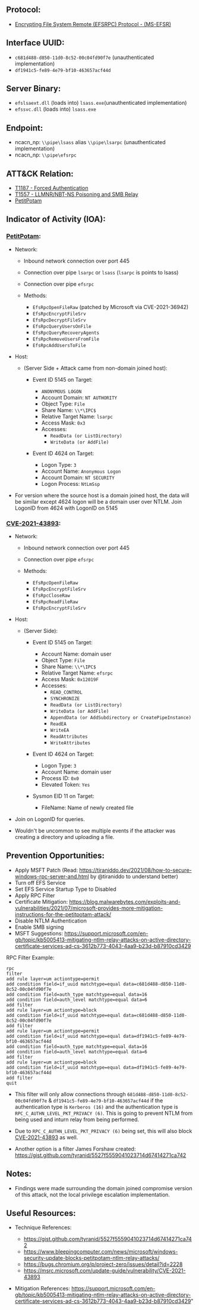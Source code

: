 ## Protocol:
* [Encrypting File System Remote (EFSRPC) Protocol - (MS-EFSR)](https://docs.microsoft.com/en-us/openspecs/windows_protocols/ms-efsr/08796ba8-01c8-4872-9221-1000ec2eff31)

## Interface UUID: 
* `c681d488-d850-11d0-8c52-00c04fd90f7e` (unauthenticated implementation)
* `df1941c5-fe89-4e79-bf10-463657acf44d`

## Server Binary: 
* `efslsaext.dll` (loads into) `lsass.exe`(unauthenticated implementation)
* `efssvc.dll` (loads into) `lsass.exe`

## Endpoint:
* ncacn_np: `\\pipe\lsass` alias `\\pipe\lsarpc` (unauthenticated implementation)
* ncacn_np: `\\pipe\efsrpc`

## ATT&CK Relation:
* [T1187 - Forced Authentication](https://attack.mitre.org/techniques/T1187/)
* [T1557 - LLMNR/NBT-NS Poisoning and SMB Relay](https://attack.mitre.org/techniques/T1557/001/)
* [PetitPotam](https://github.com/topotam/PetitPotamß)


## Indicator of Activity (IOA):
### [PetitPotam](https://github.com/topotam/PetitPotam): 
* Network: 
  * Inbound network connection over port 445
  * Connection over pipe `lsarpc` or `lsass` (`lsarpc` is points to lsass)
  * Connection over pipe `efsrpc`

  * Methods: 
    * `EfsRpcOpenFileRaw` (patched by Microsoft via CVE-2021-36942)
    * `EfsRpcEncryptFileSrv`
    * `EfsRpcDecryptFileSrv`
    * `EfsRpcQueryUsersOnFile`
    * `EfsRpcQueryRecoveryAgents`
    * `EfsRpcRemoveUsersFromFile`
    * `EfsRpcAddUsersToFile`

* Host:
  *  (Server Side + Attack came from non-domain joined host): 
       * Event ID 5145 on Target:
         * `ANONYMOUS LOGON`
         *  Account Domain: `NT AUTHORITY`
         *  Object Type: `File`
         *  Share Name: `\\*\IPC$`
         *  Relative Target Name: `lsarpc`
         *  Access Mask:  `0x3`
         *  Accesses:
              *  `ReadData (or ListDirectory)`
               * `WriteData (or AddFile)`

        * Event ID 4624 on Target:
          *  Logon Type: `3`
          *  Account Name: `Anonymous Logon`
          *  Account Domain: `NT SECURITY`
          *  Logon Process: `NtLmSsp`


* For version where the source host is a domain joined host, the data will be similar except 4624 logon will be a domain user over NTLM. Join LogonID from 4624 with LogonID on 5145

### [CVE-2021-43893](https://bugs.chromium.org/p/project-zero/issues/detail?id=2228): 
* Network: 
  * Inbound network connection over port 445
  * Connection over pipe `efsrpc`

  * Methods: 
    * `EfsRpcOpenFileRaw` 
    * `EfsRpcEncryptFileSrv`
    * `EfsRpcCloseRaw `
    * `EfsRpcReadFileRaw`
    * `EfsRpcEncryptFileSrv`

* Host:
  *  (Server Side): 
       * Event ID 5145 on Target:
         * Account Name: domain user
         *  Object Type: `File`
         *  Share Name: `\\*\IPC$`
         *  Relative Target Name: `efsrpc`
         *  Access Mask:  `0x12019F`
         *  Accesses:
              *  `READ_CONTROL`
              *  `SYNCHRONIZE`
              *  `ReadData (or ListDirectory)`
              *  `WriteData (or AddFile)`
              *  `AppendData (or AddSubdirectory or CreatePipeInstance)`
              *  `ReadEA`
              *  `WriteEA`
              *  `ReadAttributes`
              *  `WriteAttributes`

        * Event ID 4624 on Target:
          *  Logon Type: `3`
          *  Account Name: domain user
          *  Process ID: `0x0`
          *  Elevated Token: `Yes`

       * Sysmon EID 11 on Target: 
         * FileName: Name of newly created file

* Join on LogonID for queries. 
* Wouldn't be uncommon to see multiple events if the attacker was creating a directory and uploading a file. 


## Prevention Opportunities: 
*  Apply MSFT Patch (Read: https://tiraniddo.dev/2021/08/how-to-secure-windows-rpc-server-and.html by @tiraniddo to understand better)
*  Turn off EFS Service
*  Set EFS Service Startup Type to Disabled   
*  Apply RPC Filter
* Certificate Mitigation: https://blog.malwarebytes.com/exploits-and-vulnerabilities/2021/07/microsoft-provides-more-mitigation-instructions-for-the-petitpotam-attack/
*  Disable NTLM Authentication
* Enable SMB signing
*  MSFT Suggestions: https://support.microsoft.com/en-gb/topic/kb5005413-mitigating-ntlm-relay-attacks-on-active-directory-certificate-services-ad-cs-3612b773-4043-4aa9-b23d-b87910cd3429

RPC Filter Example: 

```
rpc
filter
add rule layer=um actiontype=permit
add condition field=if_uuid matchtype=equal data=c681d488-d850-11d0-8c52-00c04fd90f7e
add condition field=auth_type matchtype=equal data=16
add condition field=auth_level matchtype=equal data=6
add filter
add rule layer=um actiontype=block
add condition field=if_uuid matchtype=equal data=c681d488-d850-11d0-8c52-00c04fd90f7e
add filter
add rule layer=um actiontype=permit
add condition field=if_uuid matchtype=equal data=df1941c5-fe89-4e79-bf10-463657acf44d
add condition field=auth_type matchtype=equal data=16
add condition field=auth_level matchtype=equal data=6
add filter
add rule layer=um actiontype=block
add condition field=if_uuid matchtype=equal data=df1941c5-fe89-4e79-bf10-463657acf44d
add filter
quit

```
* This filter will only allow connections through `681d488-d850-11d0-8c52-00c04fd90f7e` & `df1941c5-fe89-4e79-bf10-463657acf44d` if the authentication type is `Kerberos (16)` and the authentication type is `RPC_C_AUTHN_LEVEL_PKT_PRIVACY (6)`. This is going to prevent NTLM from being used and inturn relay from being performed. 

* Due to `RPC_C_AUTHN_LEVEL_PKT_PRIVACY (6)` being set, this will also block [CVE-2021-43893](https://bugs.chromium.org/p/project-zero/issues/detail?id=2228) as well. 

* Another option is a filter James Forshaw created: https://gist.github.com/tyranid/5527f5559041023714d67414271ca742

## Notes: 
* Findings were made surrounding the domain joined compromise version of this attack, not the local privilege escalation implementation. 


## Useful Resources: 
* Technique References: 
  *  https://gist.github.com/tyranid/5527f5559041023714d67414271ca742
  *  https://www.bleepingcomputer.com/news/microsoft/windows-security-update-blocks-petitpotam-ntlm-relay-attacks/
  *  https://bugs.chromium.org/p/project-zero/issues/detail?id=2228
  *  https://msrc.microsoft.com/update-guide/vulnerability/CVE-2021-43893

* Mitigation References: https://support.microsoft.com/en-gb/topic/kb5005413-mitigating-ntlm-relay-attacks-on-active-directory-certificate-services-ad-cs-3612b773-4043-4aa9-b23d-b87910cd3429"